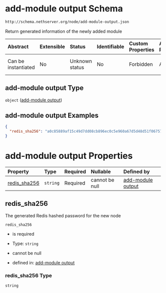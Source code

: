 # add-module output Schema

```txt
http://schema.nethserver.org/node/add-module-output.json
```

Return generated information of the newly added module

| Abstract            | Extensible | Status         | Identifiable | Custom Properties | Additional Properties | Access Restrictions | Defined In                                                                   |
| :------------------ | :--------- | :------------- | :----------- | :---------------- | :-------------------- | :------------------ | :--------------------------------------------------------------------------- |
| Can be instantiated | No         | Unknown status | No           | Forbidden         | Allowed               | none                | [add-module-output.json](node/add-module-output.json "open original schema") |

## add-module output Type

`object` ([add-module output](add-module-output.md))

## add-module output Examples

```json
{
  "redis_sha256": "a0c85889af15c49d7dd08cb896ec0c5e960a67d5d48d51f06757c2cee3a0277b"
}
```

# add-module output Properties

| Property                       | Type     | Required | Nullable       | Defined by                                                                                                                                            |
| :----------------------------- | :------- | :------- | :------------- | :---------------------------------------------------------------------------------------------------------------------------------------------------- |
| [redis\_sha256](#redis_sha256) | `string` | Required | cannot be null | [add-module output](add-module-output-properties-redis_sha256.md "http://schema.nethserver.org/node/add-module-output.json#/properties/redis_sha256") |

## redis\_sha256

The generated Redis hashed password for the new node

`redis_sha256`

* is required

* Type: `string`

* cannot be null

* defined in: [add-module output](add-module-output-properties-redis_sha256.md "http://schema.nethserver.org/node/add-module-output.json#/properties/redis_sha256")

### redis\_sha256 Type

`string`
